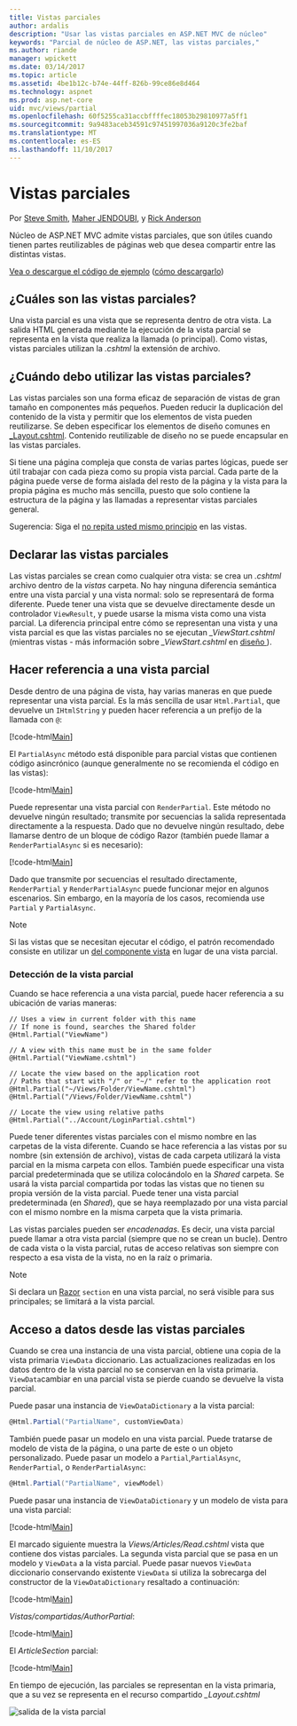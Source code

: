```yaml
---
title: Vistas parciales
author: ardalis
description: "Usar las vistas parciales en ASP.NET MVC de núcleo"
keywords: "Parcial de núcleo de ASP.NET, las vistas parciales,"
ms.author: riande
manager: wpickett
ms.date: 03/14/2017
ms.topic: article
ms.assetid: 4be1b12c-b74e-44ff-826b-99ce86e8d464
ms.technology: aspnet
ms.prod: asp.net-core
uid: mvc/views/partial
ms.openlocfilehash: 60f5255ca31accbffffec18053b29810977a5ff1
ms.sourcegitcommit: 9a9483aceb34591c97451997036a9120c3fe2baf
ms.translationtype: MT
ms.contentlocale: es-ES
ms.lasthandoff: 11/10/2017
---
```

# <a name="partial-views"></a>Vistas parciales

Por [Steve Smith](https://ardalis.com/), [Maher JENDOUBI](https://twitter.com/maherjend), y [Rick Anderson](https://twitter.com/RickAndMSFT)

Núcleo de ASP.NET MVC admite vistas parciales, que son útiles cuando tienen partes reutilizables de páginas web que desea compartir entre las distintas vistas.

[Vea o descargue el código de ejemplo](https://github.com/aspnet/Docs/tree/master/aspnetcore/mvc/views/partial/sample) ([cómo descargarlo](xref:tutorials/index#how-to-download-a-sample))

## <a name="what-are-partial-views"></a>¿Cuáles son las vistas parciales?

Una vista parcial es una vista que se representa dentro de otra vista. La salida HTML generada mediante la ejecución de la vista parcial se representa en la vista que realiza la llamada (o principal). Como vistas, vistas parciales utilizan la *.cshtml* la extensión de archivo.

## <a name="when-should-i-use-partial-views"></a>¿Cuándo debo utilizar las vistas parciales?

Las vistas parciales son una forma eficaz de separación de vistas de gran tamaño en componentes más pequeños. Pueden reducir la duplicación del contenido de la vista y permitir que los elementos de vista pueden reutilizarse. Se deben especificar los elementos de diseño comunes en [_Layout.cshtml](layout.md). Contenido reutilizable de diseño no se puede encapsular en las vistas parciales.

Si tiene una página compleja que consta de varias partes lógicas, puede ser útil trabajar con cada pieza como su propia vista parcial. Cada parte de la página puede verse de forma aislada del resto de la página y la vista para la propia página es mucho más sencilla, puesto que solo contiene la estructura de la página y las llamadas a representar vistas parciales general.

Sugerencia: Siga el [no repita usted mismo principio](http://deviq.com/don-t-repeat-yourself/) en las vistas.

## <a name="declaring-partial-views"></a>Declarar las vistas parciales

Las vistas parciales se crean como cualquier otra vista: se crea un *.cshtml* archivo dentro de la *vistas* carpeta. No hay ninguna diferencia semántica entre una vista parcial y una vista normal: solo se representará de forma diferente. Puede tener una vista que se devuelve directamente desde un controlador `ViewResult`, y puede usarse la misma vista como una vista parcial. La diferencia principal entre cómo se representan una vista y una vista parcial es que las vistas parciales no se ejecutan *_ViewStart.cshtml* (mientras vistas - más información sobre *_ViewStart.cshtml* en [diseño ](layout.md)).

## <a name="referencing-a-partial-view"></a>Hacer referencia a una vista parcial

Desde dentro de una página de vista, hay varias maneras en que puede representar una vista parcial. Es la más sencilla de usar `Html.Partial`, que devuelve un `IHtmlString` y pueden hacer referencia a un prefijo de la llamada con `@`:

[!code-html[Main](partial/sample/src/PartialViewsSample/Views/Home/About.cshtml?range=9)]

El `PartialAsync` método está disponible para parcial vistas que contienen código asincrónico (aunque generalmente no se recomienda el código en las vistas):

[!code-html[Main](partial/sample/src/PartialViewsSample/Views/Home/About.cshtml?range=8)]

Puede representar una vista parcial con `RenderPartial`. Este método no devuelve ningún resultado; transmite por secuencias la salida representada directamente a la respuesta. Dado que no devuelve ningún resultado, debe llamarse dentro de un bloque de código Razor (también puede llamar a `RenderPartialAsync` si es necesario):

[!code-html[Main](partial/sample/src/PartialViewsSample/Views/Home/About.cshtml?range=10-12)]

Dado que transmite por secuencias el resultado directamente, `RenderPartial` y `RenderPartialAsync` puede funcionar mejor en algunos escenarios. Sin embargo, en la mayoría de los casos, recomienda use `Partial` y `PartialAsync`.

> [!NOTE]
> Si las vistas que se necesitan ejecutar el código, el patrón recomendado consiste en utilizar un [del componente vista](view-components.md) en lugar de una vista parcial.

### <a name="partial-view-discovery"></a>Detección de la vista parcial

Cuando se hace referencia a una vista parcial, puede hacer referencia a su ubicación de varias maneras:

```text
// Uses a view in current folder with this name
// If none is found, searches the Shared folder
@Html.Partial("ViewName")

// A view with this name must be in the same folder
@Html.Partial("ViewName.cshtml")

// Locate the view based on the application root
// Paths that start with "/" or "~/" refer to the application root
@Html.Partial("~/Views/Folder/ViewName.cshtml")
@Html.Partial("/Views/Folder/ViewName.cshtml")

// Locate the view using relative paths
@Html.Partial("../Account/LoginPartial.cshtml")
```

Puede tener diferentes vistas parciales con el mismo nombre en las carpetas de la vista diferente. Cuando se hace referencia a las vistas por su nombre (sin extensión de archivo), vistas de cada carpeta utilizará la vista parcial en la misma carpeta con ellos. También puede especificar una vista parcial predeterminada que se utiliza colocándolo en la *Shared* carpeta. Se usará la vista parcial compartida por todas las vistas que no tienen su propia versión de la vista parcial. Puede tener una vista parcial predeterminada (en *Shared*), que se haya reemplazado por una vista parcial con el mismo nombre en la misma carpeta que la vista primaria.

Las vistas parciales pueden ser *encadenadas*. Es decir, una vista parcial puede llamar a otra vista parcial (siempre que no se crean un bucle). Dentro de cada vista o la vista parcial, rutas de acceso relativas son siempre con respecto a esa vista de la vista, no en la raíz o primaria.

> [!NOTE]
> Si declara un [Razor](razor.md) `section` en una vista parcial, no será visible para sus principales; se limitará a la vista parcial.

## <a name="accessing-data-from-partial-views"></a>Acceso a datos desde las vistas parciales

Cuando se crea una instancia de una vista parcial, obtiene una copia de la vista primaria `ViewData` diccionario. Las actualizaciones realizadas en los datos dentro de la vista parcial no se conservan en la vista primaria. `ViewData`cambiar en una parcial vista se pierde cuando se devuelve la vista parcial.

Puede pasar una instancia de `ViewDataDictionary` a la vista parcial:

```csharp
@Html.Partial("PartialName", customViewData)
   ```

También puede pasar un modelo en una vista parcial. Puede tratarse de modelo de vista de la página, o una parte de este o un objeto personalizado. Puede pasar un modelo a `Partial`,`PartialAsync`, `RenderPartial`, o `RenderPartialAsync`:

```csharp
@Html.Partial("PartialName", viewModel)
   ```

Puede pasar una instancia de `ViewDataDictionary` y un modelo de vista para una vista parcial:

[!code-html[Main](partial/sample/src/PartialViewsSample/Views/Articles/Read.cshtml?range=15-16)]

El marcado siguiente muestra la *Views/Articles/Read.cshtml* vista que contiene dos vistas parciales. La segunda vista parcial que se pasa en un modelo y `ViewData` a la vista parcial. Puede pasar nuevos `ViewData` diccionario conservando existente `ViewData` si utiliza la sobrecarga del constructor de la `ViewDataDictionary` resaltado a continuación:

[!code-html[Main](partial/sample/src/PartialViewsSample/Views/Articles/Read.cshtml)]

*Vistas/compartidas/AuthorPartial*:

[!code-html[Main](partial/sample/src/PartialViewsSample/Views/Shared/AuthorPartial.cshtml)]

El *ArticleSection* parcial:

[!code-html[Main](partial/sample/src/PartialViewsSample/Views/Articles/ArticleSection.cshtml)]

En tiempo de ejecución, las parciales se representan en la vista primaria, que a su vez se representa en el recurso compartido *_Layout.cshtml*

![salida de la vista parcial](partial/_static/output.png)
